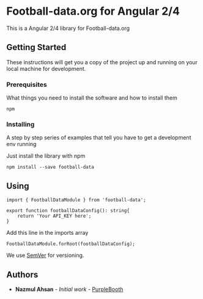 # Football-data.org for Angular 2/4

This is a Angular 2/4 library for Football-data.org 

## Getting Started

These instructions will get you a copy of the project up and running on your local machine for development.

### Prerequisites

What things you need to install the software and how to install them

```
npm
```

### Installing

A step by step series of examples that tell you have to get a development env running

Just install the library with npm

```
npm install --save football-data
```



## Using

```
import { FootballDataModule } from 'football-data';

export function footballDataConfig(): string{
	return 'Your API_KEY here';
}
```

Add this line in the imports array
```
FootballDataModule.forRoot(footballDataConfig);
```

We use [SemVer](http://semver.org/) for versioning.

## Authors

* **Nazmul Ahsan** - *Initial work* - [PurpleBooth](https://github.com/nishad0963)